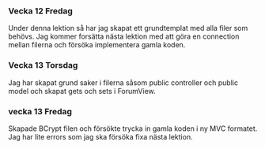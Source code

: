 ### Vecka 12 Fredag
Under denna lektion så har jag skapat ett grundtemplat med alla filer som behövs.
Jag kommer forsätta nästa lektion med att göra en connection mellan filerna och försöka implementera gamla koden.

### Vecka 13 Torsdag
Jag har skapat grund saker i filerna såsom public controller och public model och skapat gets och sets i ForumView.

### vecka 13 Fredag
Skapade BCrypt filen och försökte trycka in gamla koden i ny MVC formatet. 
Jag har lite errors som jag ska försöka fixa nästa lektion.